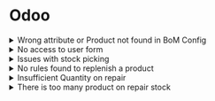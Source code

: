 # Odoo

<details>

<summary>Wrong attribute or Product not found in BoM Config</summary>

To solve this problem, first close the message and click on "ReConfigure". In a scenario where, for instance, the Foot Sach 2.0 in "Beige" is not available

<img src="../../.gitbook/assets/image (12).png" alt="Attributes for the foot SACH 2.0" data-size="original">

You have two options: either change the BoM's color selection to an available option or update the product variant to include the "Beige" color if it's applicable.

</details>

<details>

<summary>No access to user form</summary>

When doing backup of database,  attachement is being deleted or modified.

To resolve this issue you need to go to “Config” > Attachement. Then select all and delete it.

It will solve the error, you can regenerate assets bundle if you want but it’s not necessary.

</details>

<details>

<summary>Issues with stock picking </summary>

The product are in the right stock but can’t be reserved :

A product is missing in the move

The wrong lot number as been selected :

System will prevent to have negative value.

</details>

<details>

<summary>No rules found to replenish a product</summary>

Error : ![](<../../.gitbook/assets/image (13).png>)

Check on the product if there is the “Replenish On Order(MTO)”

![](<../../.gitbook/assets/image (14).png>)

</details>

<details>

<summary>Insufficient Quantity on repair</summary>

![](<../../.gitbook/assets/image (15).png>)

Multiple reason possible :

* The product to repair was removed from the repair stock
* The product used in the repair was not send or is not in stock please check with your stockmanager



</details>

<details>

<summary>There is too many product on repair stock</summary>

If when checking the repair location you see such prothesis that means that some of the repaired prothesis was either not delivered back or not yet repaired.

</details>

